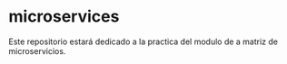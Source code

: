 # microservices
Este repositorio estará dedicado a la practica del modulo de a matriz de microservicios.
